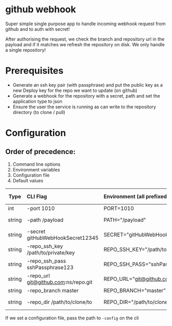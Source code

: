 # github webhook

Super simple single purpose app to handle incoming webhook request from github
and to auth with secret!

After authorising the request, we check the branch and repository url in the payload and if it matches we refresh the repository on disk.
We only handle a single repository!


# Prerequisites

- Generate an ssh key pair (with passphrase) and put the public key as a new Deploy key for the repo we want to update (on github)
- Generate a webhook for the repository with a secret, path and set the application type to json
- Ensure the user the service is running as can write to the repository directory (to clone / pull)

# Configuration

## Order of precedence:

1. Command line options
2. Environment variables
3. Configuration file
4. Default values

| Type   | CLI Flag                             | Environment (all prefixed with `GHW_`)  | File          | Default Value    | Notes              |
| ------ | :----------------------------------- |:--------------------------------------- |:------------- |:-----------------|:-------------------|
| int    | -port 1010                           | PORT=1010                               | port 1010     | 4567             | TCP port to listen |
| string | -path /payload                       | PATH="/payload"                         | path /payload | /payload | URI path, e.g. https://domain.com/payload |
| string | -secret gitHubWebHookSecret12345     | SECRET="gitHubWebHookSecret12345"       | secret gitHubWebHookSecret12345     |       | webhook secret set on github |
| string | -repo_ssh_key /path/to/private/key   | REPO_SSH_KEY="/path/to/private/key"     | repo_ssh_key /path/to/private/key   |       | path to ssh private key (deploy key) |
| string | -repo_ssh_pass sshPassphrase123      | REPO_SSH_PASS="sshPassphrase123"        | repo_ssh_pass sshPassphrase123      |       | passphrase to ssh key |
| string | -repo_url git@github.com:ns/repo.git | REPO_URL="git@github.com:ns/repo.git"   | repo_url git@github.com:ns/repo.git |       | git url (ssh, not http) |
| string | -repo_branch master                  | REPO_BRANCH="master"                    | repo_branch master                  | master| branch to clone / update |
| string | -repo_dir /path/to/clone/to          | REPO_DIR="/path/to/clone/to"            | repo_dir /path/to/clone/to          |       | local directory to clone repository to |

If we set a configuration file, pass the path to `-config` on the cli

